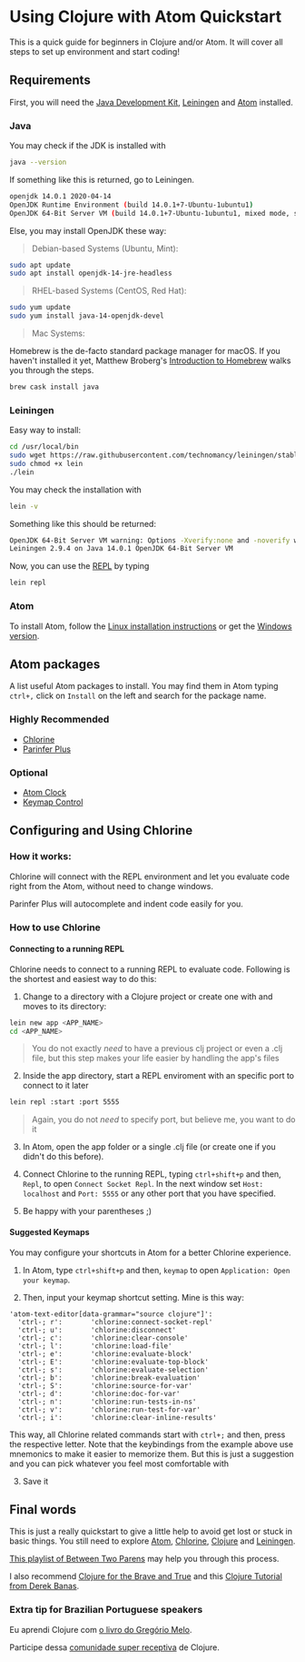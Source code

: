 # Using Clojure with Atom Quickstart

This is a quick guide for beginners in Clojure and/or Atom. It will cover all steps to set up environment and start coding!

## Requirements

First, you will need the [Java Development Kit](http://openjdk.java.net/), [Leiningen](http://leiningen.org/) and [Atom](https://atom.io/) installed.

### Java

You may check if the JDK is installed with

```bash
java --version
```

If something like this is returned, go to Leiningen.

```bash
openjdk 14.0.1 2020-04-14
OpenJDK Runtime Environment (build 14.0.1+7-Ubuntu-1ubuntu1)
OpenJDK 64-Bit Server VM (build 14.0.1+7-Ubuntu-1ubuntu1, mixed mode, sharing)
```

Else, you may install OpenJDK these way:

> Debian-based Systems (Ubuntu, Mint):

```bash
sudo apt update
sudo apt install openjdk-14-jre-headless
```

> RHEL-based Systems (CentOS, Red Hat):

```bash
sudo yum update
sudo yum install java-14-openjdk-devel
```

> Mac Systems:

Homebrew is the de-facto standard package manager for macOS. If you haven't installed it yet, Matthew Broberg's [Introduction to Homebrew](https://opensource.com/article/20/6/homebrew-mac) walks you through the steps.

```bash
brew cask install java
```

### Leiningen

Easy way to install:

```bash
cd /usr/local/bin
sudo wget https://raw.githubusercontent.com/technomancy/leiningen/stable/bin/lein
sudo chmod +x lein
./lein
```

You may check the installation with

```bash
lein -v
```

Something like this should be returned:

```bash
OpenJDK 64-Bit Server VM warning: Options -Xverify:none and -noverify were deprecated in JDK 13 and will likely be removed in a future release.
Leiningen 2.9.4 on Java 14.0.1 OpenJDK 64-Bit Server VM
```

Now, you can use the [REPL](https://clojure.org/guides/repl/introduction) by typing

```bash
lein repl
```

### Atom

To install Atom, follow the [Linux installation instructions](https://flight-manual.atom.io/getting-started/sections/installing-atom/#platform-linux) or get the [Windows version](https://github.com/atom/atom/releases/download/v1.51.0/AtomSetup-x64.exe).

## Atom packages

A list useful Atom packages to install. You may find them in Atom typing `ctrl+,` click on `Install` on the left and search for the package name.

### Highly Recommended

-   [Chlorine](https://github.com/mauricioszabo/atom-chlorine)
-   [Parinfer Plus](https://github.com/mauricioszabo/atom-parinfer-plus)

### Optional

-   [Atom Clock](https://github.com/b3by/atom-clock)
-   [Keymap Control](https://github.com/hanslivingstone/keymap-control)

## Configuring and Using Chlorine

### How it works:

Chlorine will connect with the REPL environment and let you evaluate code right from the Atom, without need to change windows.

Parinfer Plus will autocomplete and indent code easily for you.

### How to use Chlorine

#### Connecting to a running REPL

Chlorine needs to connect to a running REPL to evaluate code. Following is the shortest and easiest way to do this:

1.  Change to a directory with a Clojure project or create one with and moves to its directory:

```bash
lein new app <APP_NAME>
cd <APP_NAME>
```

> You do not exactly _need_ to have a previous clj project or even a .clj file, but this step makes your life easier by handling the app's files

2.  Inside the app directory, start a REPL enviroment with an specific port to connect to it later

```bash
lein repl :start :port 5555
```

> Again, you do not _need_ to specify port, but believe me, you want to do it

3.  In Atom, open the app folder or a single .clj file (or create one if you didn't do this before).

4.  Connect Chlorine to the running REPL, typing `ctrl+shift+p` and then, `Repl`, to open `Connect Socket Repl`. In the next window set `Host: localhost` and `Port: 5555` or any other port that you have specified.

5.  Be happy with your parentheses ;)

#### Suggested Keymaps

You may configure your shortcuts in Atom for a better Chlorine experience.

1.  In Atom, type `ctrl+shift+p` and then, `keymap` to open `Application: Open your keymap`.

2.  Then, input your keymap shortcut setting. Mine is this way:

```text
'atom-text-editor[data-grammar="source clojure"]':
  'ctrl-; r':       'chlorine:connect-socket-repl'
  'ctrl-; u':       'chlorine:disconnect'
  'ctrl-; c':       'chlorine:clear-console'
  'ctrl-; l':       'chlorine:load-file'
  'ctrl-; e':       'chlorine:evaluate-block'
  'ctrl-; E':       'chlorine:evaluate-top-block'
  'ctrl-; s':       'chlorine:evaluate-selection'
  'ctrl-; b':       'chlorine:break-evaluation'
  'ctrl-; S':       'chlorine:source-for-var'
  'ctrl-; d':       'chlorine:doc-for-var'
  'ctrl-; n':       'chlorine:run-tests-in-ns'
  'ctrl-; v':       'chlorine:run-test-for-var'
  'ctrl-; i':       'chlorine:clear-inline-results'
```

This way, all Chlorine related commands start with `ctrl+;` and then, press the respective letter. Note that the keybindings from the example above use mnemonics to make it easier to memorize them. But this is just a suggestion and you can pick whatever you feel most comfortable with

3.  Save it

## Final words

This is just a really quickstart to give a little help to avoid get lost or stuck in basic things. You still need to explore [Atom](https://atom.io/), [Chlorine](https://github.com/mauricioszabo/atom-chlorine), [Clojure](https://clojure.org/api/cheatsheet) and [Leiningen](https://leiningen.org/).

[This playlist of Between Two Parens](https://www.youtube.com/watch?v=XJ4DUFjqDuQ&list=PLaGDS2KB3-AqeOryQptgApJ6M7mfoFXIp) may help you through this process.

I also recommend [Clojure for the Brave and True](https://www.braveclojure.com/) and this [Clojure Tutorial from Derek Banas](https://www.youtube.com/watch?v=ciGyHkDuPAE).

### Extra tip for Brazilian Portuguese speakers

Eu aprendi Clojure com [o livro do Gregório Melo](https://www.casadocodigo.com.br/products/livro-programacao-funcional-clojure?_pos=1&_sid=e2ee9f78c&_ss=r).

Participe dessa [comunidade super receptiva](https://t.me/clojurebrasil) de Clojure.
